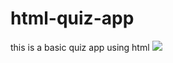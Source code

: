 # html-quiz-app
this is a basic quiz app using html
<img src="https://encrypted-tbn0.gstatic.com/images?q=tbn:ANd9GcQcoSc5woOmLWZmDnbd_Zh4yazTPeiKyc7VbA&s">
